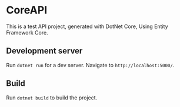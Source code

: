 # CoreAPI

This is a test API project, generated with DotNet Core, Using Entity Framework Core.

## Development server

Run `dotnet run` for a dev server. Navigate to `http://localhost:5000/`. 

## Build

Run `dotnet build` to build the project.

